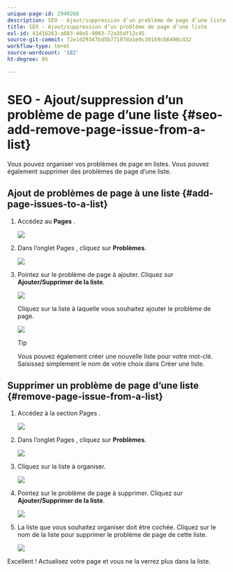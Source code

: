 ```yaml
---
unique-page-id: 2949266
description: SEO - Ajout/suppression d’un problème de page d’une liste - Documents Marketo - Documentation du produit
title: SEO - Ajout/suppression d’un problème de page d’une liste
exl-id: 41d16263-a083-40a5-9003-72a35df12c45
source-git-commit: 72e1d29347bd5b77107da1e9c30169cb6490c432
workflow-type: tm+mt
source-wordcount: '182'
ht-degree: 0%

---
```


# SEO - Ajout/suppression d’un problème de page d’une liste {#seo-add-remove-page-issue-from-a-list}

Vous pouvez organiser vos problèmes de page en listes. Vous pouvez également supprimer des problèmes de page d’une liste.

## Ajout de problèmes de page à une liste {#add-page-issues-to-a-list}

1. Accédez au **Pages** .

   ![](assets/image2014-9-18-14-3a3-3a10.png)

1. Dans l’onglet Pages , cliquez sur **Problèmes**.

   ![](assets/image2014-9-18-14-3a3-3a18.png)

1. Pointez sur le problème de page à ajouter. Cliquez sur **Ajouter/Supprimer de la liste**.

   ![](assets/image2014-9-18-14-3a3-3a40.png)

   Cliquez sur la liste à laquelle vous souhaitez ajouter le problème de page.

   ![](assets/image2014-9-18-14-3a3-3a44.png)

   >[!TIP]
   >
   >Vous pouvez également créer une nouvelle liste pour votre mot-clé. Saisissez simplement le nom de votre choix dans Créer une liste.

## Supprimer un problème de page d’une liste {#remove-page-issue-from-a-list}

1. Accédez à la section Pages .

   ![](assets/image2014-9-18-14-3a4-3a8.png)

1. Dans l’onglet Pages , cliquez sur **Problèmes**.

   ![](assets/image2014-9-18-14-3a4-3a22.png)

1. Cliquez sur la liste à organiser.

   ![](assets/image2014-9-18-14-3a4-3a29.png)

1. Pointez sur le problème de page à supprimer. Cliquez sur **Ajouter/Supprimer de la liste**.

   ![](assets/image2014-9-18-14-3a4-3a38.png)

1. La liste que vous souhaitez organiser doit être cochée. Cliquez sur le nom de la liste pour supprimer le problème de page de cette liste.

   ![](assets/image2014-9-18-14-3a4-3a52.png)

Excellent ! Actualisez votre page et vous ne la verrez plus dans la liste.
